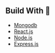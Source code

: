 ## Build With 🔨

- [Mongodb](https://www.mongodb.com)
- [React.js](https://react.dev)
- [Node.js](https://nodejs.org/en)
- [Express.js](https://expressjs.com)
